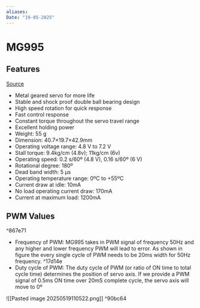 ```yaml
---
aliases: 
Date: "19-05-2025"
---
```

# MG995
## Features
[Source](https://components101.com/motors/mg995-servo-motor)
- Metal geared servo for more life
- Stable and shock proof double ball bearing design
- High speed rotation for quick response
- Fast control response
- Constant torque throughout the servo travel range
- Excellent holding power
- Weight: 55 g
- Dimension: 40.7×19.7×42.9mm
- Operating voltage range: 4.8 V to 7.2 V
- Stall torque: 9.4kg/cm (4.8v); 11kg/cm (6v)
- Operating speed: 0.2 s/60º (4.8 V), 0.16 s/60º (6 V)
- Rotational degree: 180º
- Dead band width: 5 μs
- Operating temperature range: 0ºC to +55ºC
- Current draw at idle: 10mA
- No load operating current draw: 170mA
- Current at maximum load: 1200mA

## PWM Values

^867e71

- Frequency of PWM: MG995 takes in PWM signal of frequency 50Hz and any higher and lower frequency PWM will lead to error. As shown in figure the every single cycle of PWM needs to be 20ms width for 50Hz frequency. ^17d14e
- Duty cycle of PWM: The duty cycle of PWM (or ratio of ON time to total cycle time) determines the position of servo axis. If we provide a PWM signal of 0.5ms ON time over 20mS complete cycle, the servo axis will move to 0º


![[Pasted image 20250519110522.png]] ^90bc64

